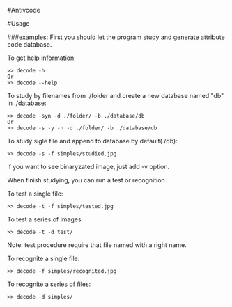 #Antivcode

#Usage

###examples:
First you should let the program study and generate attribute code database.

To get help information:

```
>> decode -h
Or
>> decode --help
```

To study by filenames from ./folder and create a new database named "db" in ./database:

```
>> decode -syn -d ./folder/ -b ./database/db
Or
>> decode -s -y -n -d ./folder/ -b ./database/db
```

To study sigle file and append to database by default(./db):

```
>> decode -s -f simples/studied.jpg
```

if you want to see binaryzated image, just add -v option.

When finish studying, you can run a test or recognition.

To test a single file:

```
>> decode -t -f simples/tested.jpg
```

To test a series of images:

```
>> decode -t -d test/
```
Note: test procedure require that file named with a right name.

To recognite a single file:

```
>> decode -f simples/recognited.jpg
```

To recognite a series of files:

```
>> decode -d simples/
```
